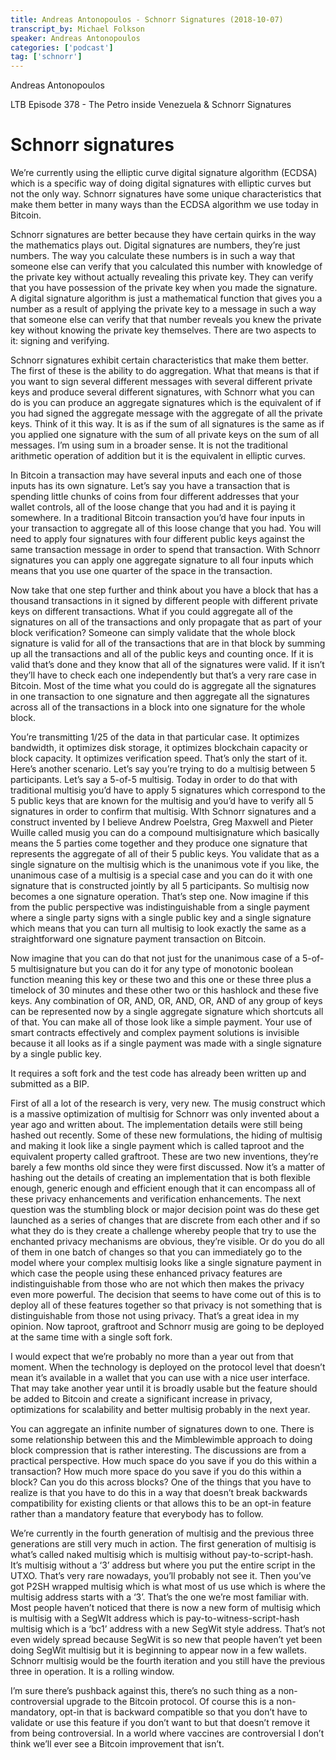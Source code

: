 ```yaml
---
title: Andreas Antonopoulos - Schnorr Signatures (2018-10-07)
transcript_by: Michael Folkson
speaker: Andreas Antonopoulos
categories: ['podcast']
tag: ['schnorr']
---
```


Andreas Antonopoulos

LTB Episode 378 - The Petro inside Venezuela & Schnorr Signatures 

# Schnorr signatures

We’re currently using the elliptic curve digital signature algorithm (ECDSA) which is a specific way of doing digital signatures with elliptic curves but not the only way. Schnorr signatures have some unique characteristics that make them better in many ways than the ECDSA algorithm we use today in Bitcoin.

Schnorr signatures are better because they have certain quirks in the way the mathematics plays out. Digital signatures are numbers, they’re just numbers. The way you calculate these numbers is in such a way that someone else can verify that you calculated this number with knowledge of the private key without actually revealing this private key. They can verify that you have possession of the private key when you made the signature. A digital signature algorithm is just a mathematical function that gives you a number as a result of applying the private key to a message in such a way that someone else can verify that that number reveals you knew the private key without knowing the private key themselves. There are two aspects to it: signing and verifying. 

Schnorr signatures exhibit certain characteristics that make them better. The first of these is the ability to do aggregation. What that means is that if you want to sign several different messages with several different private keys and produce several different signatures, with Schnorr what you can do is you can produce an aggregate signatures which is the equivalent of if you had signed the aggregate message with the aggregate of all the private keys. Think of it this way. It is as if the sum of all signatures is the same as if you applied one signature with the sum of all private keys on the sum of all messages. I’m using sum in a broader sense. It is not the traditional arithmetic operation of addition but it is the equivalent in elliptic curves.

In Bitcoin a transaction may have several inputs and each one of those inputs has its own signature. Let’s say you have a transaction that is spending little chunks of coins from four different addresses that your wallet controls, all of the loose change that you had and it is paying it somewhere. In a traditional Bitcoin transaction you’d have four inputs in your transaction to aggregate all of this loose change that you had. You will need to apply four signatures with four different public keys against the same transaction message in order to spend that transaction. With Schnorr signatures you can apply one aggregate signature to all four inputs which means that you use one quarter of the space in the transaction.

Now take that one step further and think about you have a block that has a thousand transactions in it signed by different people with different private keys on different transactions. What if you could aggregate all of the signatures on all of the transactions and only propagate that as part of your block verification? Someone can simply validate that the whole block signature is valid for all of the transactions that are in that block by summing up all the transactions and all of the public keys and counting once. If it is valid that’s done and they know that all of the signatures were valid. If it isn’t they’ll have to check each one independently but that’s a very rare case in Bitcoin. Most of the time what you could do is aggregate all the signatures in one transaction to one signature and then aggregate all the signatures across all of the transactions in a block into one signature for the whole block.

You’re transmitting 1/25 of the data in that particular case. It optimizes bandwidth, it optimizes disk storage, it optimizes blockchain capacity or block capacity. It optimizes verification speed. That’s only the start of it. Here’s another scenario. Let’s say you’re trying to do a multisig between 5 participants. Let’s say a 5-of-5 multisig. Today in order to do that with traditional multisig you’d have to apply 5 signatures which correspond to the 5 public keys that are known for the multisig and you’d have to verify all 5 signatures in order to confirm that multisig. WIth Schnorr signatures and a construct invented by I believe Andrew Poelstra, Greg Maxwell and Pieter Wuille called musig you can do a compound multisignature which basically means the 5 parties come together and they produce one signature that represents the aggregate of all of their 5 public keys. You validate that as a single signature on the multisig which is the unanimous vote if you like, the unanimous case of a multisig is a special case and you can do it with one signature that is constructed jointly by all 5 participants. So multisig now becomes a one signature operation. That’s step one. Now imagine if this from the public perspective was indistinguishable from a single payment where a single party signs with a single public key and a single signature which means that you can turn all multisig to look exactly the same as a straightforward one signature payment transaction on Bitcoin.

Now imagine that you can do that not just for the unanimous case of a 5-of-5 multisignature but you can do it for any type of monotonic boolean function meaning this key or these two and this one or these three plus a timelock of 30 minutes and these other two or this hashlock and these five keys. Any combination of OR, AND, OR, AND, OR, AND of any group of keys can be represented now by a single aggregate signature which shortcuts all of that. You can make all of those look like a simple payment. Your use of smart contracts effectively and complex payment solutions is invisible because it all looks as if a single payment was made with a single signature by a single public key.

It requires a soft fork and the test code has already been written up and submitted as a BIP.

First of all a lot of the research is very, very new. The musig construct which is a massive optimization of multisig for Schnorr was only invented about a year ago and written about. The implementation details were still being hashed out recently. Some of these new formulations, the hiding of multisig and making it look like a single payment which is called taproot and the equivalent property called graftroot. These are two new inventions, they’re barely a few months old since they were first discussed. Now it’s a matter of hashing out the details of creating an implementation that is both flexible enough, generic enough and efficient enough that it can encompass all of these privacy enhancements and verification enhancements. The next question was the stumbling block or major decision point was do these get launched as a series of changes that are discrete from each other and if so what they do is they create a challenge whereby people that try to use the enchanted privacy mechanisms are obvious, they’re visible. Or do you do all of them in one batch of changes so that you can immediately go to the model where your complex multisig looks like a single signature payment in which case the people using these enhanced privacy features are indistinguishable from those who are not which then makes the privacy even more powerful. The decision that seems to have come out of this is to deploy all of these features together so that privacy is not something that is distinguishable from those not using privacy. That’s a great idea in my opinion. Now taproot, graftroot and Schnorr musig are going to be deployed at the same time with a single soft fork.

I would expect that we’re probably no more than a year out from that moment. When the technology is deployed on the protocol level that doesn’t mean it’s available in a wallet that you can use with a nice user interface. That may take another year until it is broadly usable but the feature should be added to Bitcoin and create a significant increase in privacy, optimizations for scalability and better multisig probably in the next year.

You can aggregate an infinite number of signatures down to one. There is some relationship between this and the Mimblewimble approach to doing block compression that is rather interesting. The discussions are from a practical perspective. How much space do you save if you do this within a transaction? How much more space do you save if you do this within a block? Can you do this across blocks? One of the things that you have to realize is that you have to do this in a way that doesn’t break backwards compatibility for existing clients or that allows this to be an opt-in feature rather than a mandatory feature that everybody has to follow.

We’re currently in the fourth generation of multisig and the previous three generations are still very much in action. The first generation of multisig is what’s called naked multisig which is multisig without pay-to-script-hash. It’s multisig without a ‘3’ address but where you put the entire script in the UTXO. That’s very rare nowadays, you’ll probably not see it. Then you’ve got P2SH wrapped multisig which is what most of us use which is where the multisig address starts with a ‘3’. That’s the one we’re most familiar with. Most people haven’t noticed that there is now a new form of multisig which is multisig with a SegWIt address which is pay-to-witness-script-hash multisig which is a ‘bc1’ address with a new SegWit style address. That’s not even widely spread because SegWit is so new that people haven’t yet been doing SegWit multisig but it is beginning to appear now in a few wallets. Schnorr multisig would be the fourth iteration and you still have the previous three in operation. It is a rolling window.

I’m sure there’s pushback against this, there’s no such thing as a non-controversial upgrade to the Bitcoin protocol. Of course this is a non-mandatory, opt-in that is backward compatible so that you don’t have to validate or use this feature if you don’t want to but that doesn’t remove it from being controversial. In a world where vaccines are controversial I don’t think we’ll ever see a Bitcoin improvement that isn’t.

